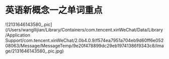 # 英语新概念一之单词重点

![2131646143580_.pic](/Users/wangllijian/Library/Containers/com.tencent.xinWeChat/Data/Library/Application Support/com.tencent.xinWeChat/2.0b4.0.9/f574ea7951a704eb9d60ff6e05208063/Message/MessageTemp/9e20f478899dc29eb19741386f9343c8/Image/2131646143580_.pic.jpg)
